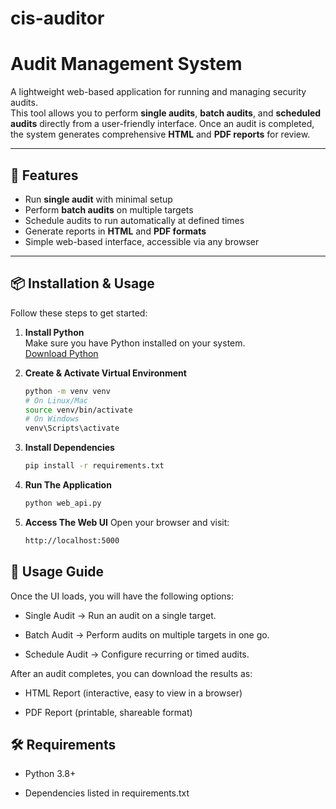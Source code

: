 # cis-auditor

# Audit Management System

A lightweight web-based application for running and managing security audits.  
This tool allows you to perform **single audits**, **batch audits**, and **scheduled audits** directly from a user-friendly interface. Once an audit is completed, the system generates comprehensive **HTML** and **PDF reports** for review.

---

## 🚀 Features
- Run **single audit** with minimal setup  
- Perform **batch audits** on multiple targets  
- Schedule audits to run automatically at defined times  
- Generate reports in **HTML** and **PDF formats**  
- Simple web-based interface, accessible via any browser  

---

## 📦 Installation & Usage

Follow these steps to get started:

1. **Install Python**  
   Make sure you have Python installed on your system.  
   [Download Python](https://www.python.org/downloads/)

2. **Create & Activate Virtual Environment**
   ```bash
   python -m venv venv
   # On Linux/Mac
   source venv/bin/activate
   # On Windows
   venv\Scripts\activate

3. **Install Dependencies**
   ```bash
   pip install -r requirements.txt

4. **Run The Application**
   ```bash
   python web_api.py

5. **Access The Web UI**
   Open your browser and visit:
   ```bash
   http://localhost:5000

## 📖 Usage Guide

Once the UI loads, you will have the following options:

* Single Audit → Run an audit on a single target.

* Batch Audit → Perform audits on multiple targets in one go.

* Schedule Audit → Configure recurring or timed audits.

After an audit completes, you can download the results as:

* HTML Report (interactive, easy to view in a browser)

* PDF Report (printable, shareable format)

## 🛠 Requirements

* Python 3.8+

* Dependencies listed in requirements.txt
